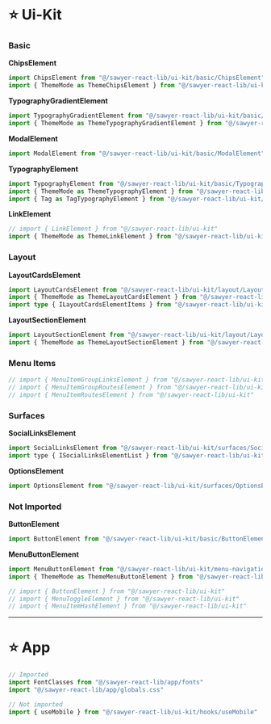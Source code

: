 # ⭐️ Ui-Kit

### Basic

**ChipsElement**
```ts
import ChipsElement from "@/sawyer-react-lib/ui-kit/basic/ChipsElement"
import { ThemeMode as ThemeChipsElement } from "@/sawyer-react-lib/ui-kit/basic/ChipsElement"
```

**TypographyGradientElement**
```ts
import TypographyGradientElement from "@/sawyer-react-lib/ui-kit/basic/TypographyGradientElement"
import { ThemeMode as ThemeTypographyGradientElement } from "@/sawyer-react-lib/ui-kit/basic/TypographyGradientElement"
```

**ModalElement**
```ts
import ModalElement from "@/sawyer-react-lib/ui-kit/basic/ModalElement"
```

**TypographyElement**
```ts
import TypographyElement from "@/sawyer-react-lib/ui-kit/basic/TypographyElement"
import { ThemeMode as ThemeTypographyElement } from "@/sawyer-react-lib/ui-kit/basic/TypographyElement"
import { Tag as TagTypographyElement } from "@/sawyer-react-lib/ui-kit/basic/TypographyElement"
```

**LinkElement**
```ts
// import { LinkElement } from "@/sawyer-react-lib/ui-kit"
import { ThemeMode as ThemeLinkElement } from "@/sawyer-react-lib/ui-kit/basic/LinkElement"
```

### Layout


**LayoutCardsElement**
```ts
import LayoutCardsElement from "@/sawyer-react-lib/ui-kit/layout/LayoutCardsElement"
import { ThemeMode as ThemeLayoutCardsElement } from "@/sawyer-react-lib/ui-kit/layout/LayoutCardsElement"
import type { ILayoutCardsElementItems } from "@/sawyer-react-lib/ui-kit/layout/LayoutCardsElement"
```

**LayoutSectionElement**
```ts
import LayoutSectionElement from "@/sawyer-react-lib/ui-kit/layout/LayoutSectionElement"
import { ThemeMode as ThemeLayoutSectionElement } from "@/sawyer-react-lib/ui-kit/layout/LayoutSectionElement"
```

### Menu Items
```ts
// import { MenuItemGroupLinksElement } from "@/sawyer-react-lib/ui-kit"
// import { MenuItemGroupRoutesElement } from "@/sawyer-react-lib/ui-kit"
// import { MenuItemRoutesElement } from "@/sawyer-react-lib/ui-kit"
```

### Surfaces

**SocialLinksElement**
```js
import SocialLinksElement from "@/sawyer-react-lib/ui-kit/surfaces/SocialLinksElement"
import type { ISocialLinksElementList } from "@/sawyer-react-lib/ui-kit/surfaces/SocialLinksElement"
```

**OptionsElement**
```ts
import OptionsElement from "@/sawyer-react-lib/ui-kit/surfaces/OptionsElement"
```

### Not Imported

**ButtonElement**
```ts
import ButtonElement from "@/sawyer-react-lib/ui-kit/basic/ButtonElement"
```

**MenuButtonElement**
```ts
import MenuButtonElement from "@/sawyer-react-lib/ui-kit/menu-navigation/MenuButtonElement"
import { ThemeMode as ThemeMenuButtonElement } from "@/sawyer-react-lib/ui-kit/menu-navigation/MenuButtonElement"
```

```ts
// import { ButtonElement } from "@/sawyer-react-lib/ui-kit"
// import { MenuToggleElement } from "@/sawyer-react-lib/ui-kit"
// import { MenuItemHashElement } from "@/sawyer-react-lib/ui-kit"
```

---

# ⭐️ App

```js
// Imported
import FontClasses from "@/sawyer-react-lib/app/fonts"
import "@/sawyer-react-lib/app/globals.css"

// Not imported
import { useMobile } from "@/sawyer-react-lib/ui-kit/hooks/useMobile"
```
